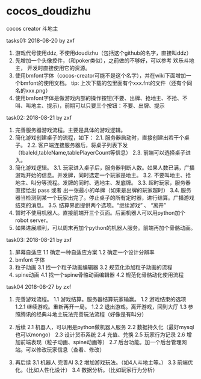 # cocos_doudizhu
cocos creator 斗地主


tasks01:
2018-08-20 by zxf

1. 游戏代号使用ddz, 不使用doudizhu（包括这个github的名字，直接叫ddz）
2. 先增加一个头像控件，（和poker类似），之前做的不够好，可以参考 欢乐斗地主， 开发时直接使用它的资源。
3. 使用bmfont字体（cocos-creator可能不是这个名字），并在wiki下面增加一个bmfont的使用文档。
   tip: 上次下载的包里面有个xxx.fnt的文件（还有个同名的xxx.png）
4. 使用bmfont字体是做游戏内部的操作按钮(不要、出牌、抢地主、不抢、不叫、叫地主、提示)，前期可以只要三个按钮：不要、出牌、提示

task02:
2018-08-21 by zxf

1. 完善服务器游戏流程。主要是具体的游戏逻辑。
2. 简化游戏创建桌子的流程，如下：
    2.1. 服务器启动时，直接创建出若干个桌子。
    2.2. 客户端连接服务器后，将桌子列表下发（tbaleId,tableName,tablePlayerCount等信息）
    2.3. 前端可以选择桌子进入。
3. 简化游戏逻辑。
    3.1. 玩家进入桌子后，服务器判断人数。如果人数已满，广播游戏开始的信息。并发牌，同时选定一个玩家是地主。
    3.2. 不要叫地主、抢地主、叫分等流程。发牌的同时、选地主、发底牌。
    3.3. 超时玩家，服务器直接给出 pass 或者 出一张最小的单牌（如果是出牌的玩家超时）
    3.4. 服务器当检测到某一个玩家出完了。停止桌子的所有定时器，进行结算。广播游戏结束的消息。
    3.5. 结算界面提供两个选项。“继续游戏” 、 “离开” 
4. 暂时不使用机器人。直接前端开三个页面。后面机器人可以用python加个robot server。
5. 如果进展顺利，可以周末再加个python的机器人服务。前端再加个骨骼动画。

task03:
2018-08-21 by zxf

1. 屏幕自适应
   1.1 确定一种自适应方案
   1.2 确定一个设计分辨率
2. bmfont 字体
3. 粒子动画
   3.1 找一个粒子动画编辑器
   3.2 规范化添加粒子动画的流程
4. spine动画
   4.1 找一个spine骨骼动画编辑器
   4.2 规范化骨骼动化使用流程

task04
2018-08-27 by zxf

1. 完善游戏流程。
   1.1 游戏结算。服务器结算玩家输赢。
   1.2 游戏结束的选项
      1.2.1 继续游戏。重新再开一局。
      1.2.2 退出游戏。离开游戏，回到大厅
   1.3 参照腾讯的经典斗地主玩法完善玩法流程（好像是有叫分）
   
2. 后续
   2.1 机器人，可以用是python做机器人服务
   2.2 数据持久化（最好mysql也可以mongo）
   2.3 设计货币系统
   2.4 充值、兑换
   2.5 玩家行为记录
   2.6 增加前端表现（粒子动画、spine动画等）
   2.7 后台功能。加一个后台管理网站。可以修改玩家信息（查看、修改）
   
3. 再后续
   3.1 机器人 完善AI
   3.2 增加游戏玩法。（如4人斗地主等。）
   3.3 前端优化。（比如人性化设计）
   3.4 数据分析。（比如玩家行为分析）

